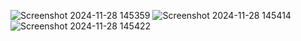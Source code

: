 
![Screenshot 2024-11-28 145359](https://github.com/user-attachments/assets/4c9de235-9d2e-45db-a912-27c8708471b1)
![Screenshot 2024-11-28 145414](https://github.com/user-attachments/assets/251eae0d-76f1-419a-b459-1e050316c830)
![Screenshot 2024-11-28 145422](https://github.com/user-attachments/assets/b4d67cfb-c3f2-4395-b8c2-491ed9148fee)
